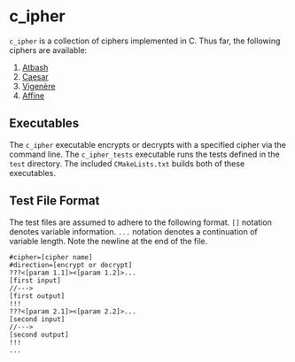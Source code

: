 # c_ipher
`c_ipher` is a collection of ciphers implemented in C.
Thus far, the following ciphers are available:

1. [Atbash](https://en.wikipedia.org/wiki/Atbash)
2. [Caesar](https://en.wikipedia.org/wiki/Caesar_cipher)
3. [Vigenère](https://en.wikipedia.org/wiki/Vigen%C3%A8re_cipher)
4. [Affine](https://en.wikipedia.org/wiki/Affine_cipher)

## Executables

The `c_ipher` executable encrypts or decrypts with a specified cipher via the command line.
The `c_ipher_tests` executable runs the tests defined in the `test` directory.
The included `CMakeLists.txt` builds both of these executables.

## Test File Format
The test files are assumed to adhere to the following format.
`[]` notation denotes variable information.
`...` notation denotes a continuation of variable length.
Note the newline at the end of the file.
```text
#cipher=[cipher name]
#direction=[encrypt or decrypt]
???<[param 1.1]><[param 1.2]>...
[first input]
//--->
[first output]
!!!
???<[param 2.1]><[param 2.2]>...
[second input]
//--->
[second output]
!!!
...

```